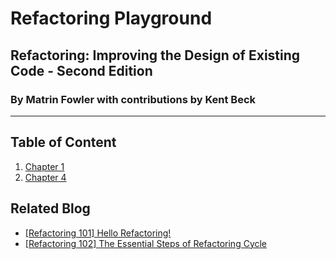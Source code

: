 # Refactoring Playground
## Refactoring: Improving the Design of Existing Code - Second Edition
### By Matrin Fowler with contributions by Kent Beck
___
## Table of Content
1. [Chapter 1](https://github.com/pjhool/refactoring-playground/tree/master/ch1)
1. [Chapter 4](https://github.com/pjhool/refactoring-playground/tree/master/ch4)

## Related Blog
- [[Refactoring 101] Hello Refactoring!](https://medium.com/@wei.surya/refactoring-101-hello-refactoring-833bcc258fa1)
- [[Refactoring 102] The Essential Steps of Refactoring Cycle](https://medium.com/p/6cfc0fdd949c)
